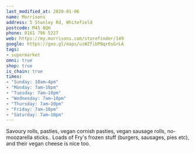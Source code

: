 ```yaml
---
last_modified_at: 2020-01-06
name: Morrisons
address: 5 Stanley Rd, Whitefield
postcode: M45 8QH
phone: 0161 796 5227
web: https://my.morrisons.com/storefinder/149
google: https://goo.gl/maps/uiWZfibPNqr6sGrLA
tags:
- supermarket
omni: true
shop: true
is_chain: true
times:
- "Sunday: 10am–4pm"
- "Monday: 7am–10pm"
- "Tuesday: 7am–10pm"
- "Wednesday: 7am–10pm"
- "Thursday: 7am–10pm"
- "Friday: 7am–10pm"
- "Saturday: 7am–10pm"
---
```


Savoury rolls, pasties, vegan cornish pasties, vegan sausage rolls, no-moozarella sticks.. Loads of Fry's frozen stuff (burgers, sausages, pies etc), and their vegan cheese is nice too.